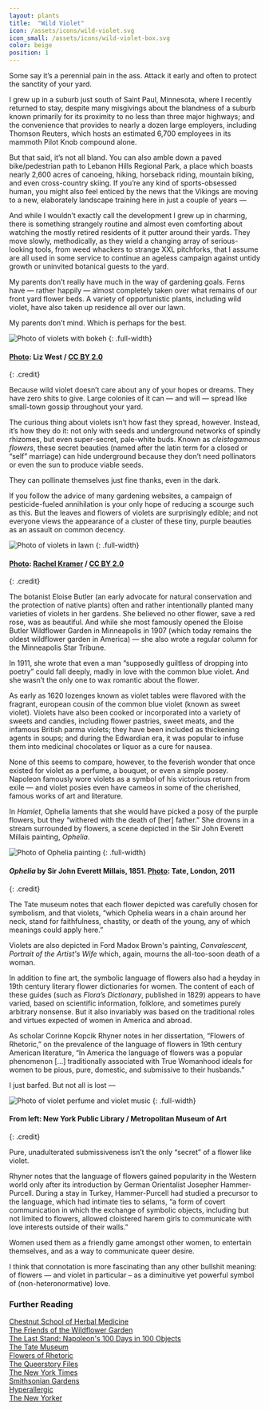 ```yaml
---
layout: plants
title:  "Wild Violet"
icon: /assets/icons/wild-violet.svg
icon_small: /assets/icons/wild-violet-box.svg
color: beige
position: 1
---
```

Some say it’s a perennial pain in the ass. Attack it early and often to protect the sanctity of your yard. 

I grew up in a suburb just south of Saint Paul, Minnesota, where I recently returned to stay, despite many misgivings about the blandness of a suburb known primarily for its proximity to no less than three major highways; and the convenience that provides to nearly a dozen large employers, including Thomson Reuters, which hosts an estimated 6,700 employees in its mammoth Pilot Knob compound alone.

But that said, it’s not all bland. You can also amble down a paved bike/pedestrian path to Lebanon Hills Regional Park, a place which boasts nearly 2,600 acres of canoeing, hiking, horseback riding, mountain biking, and even cross-country skiing. If you’re any kind of sports-obsessed human, you might also feel enticed by the news that the Vikings are moving to a new, elaborately landscape training here in just a couple of years —

And while I wouldn’t exactly call the development I grew up in charming, there is something strangely routine and almost even comforting about watching the mostly retired residents of it putter around their yards. They move slowly, methodically, as they wield a changing array of serious-looking tools, from weed whackers to strange XXL pitchforks, that I assume are all used in some service to continue an ageless campaign against untidy growth or uninvited botanical guests to the yard. 

My parents don’t really have much in the way of gardening goals. Ferns have — rather happily — almost completely taken over what remains of our front yard flower beds. A variety of opportunistic plants, including wild violet, have also taken up residence all over our lawn. 

My parents don’t mind. Which is perhaps for the best. 

![Photo of violets with bokeh](http://d19obp3htqd30.cloudfront.net/3452728612_d583aaaf5e_o.jpg)
{: .full-width}
#### [Photo](https://flic.kr/p/6g78VE): Liz West / [CC BY 2.0](https://creativecommons.org/licenses/by/2.0/)
{: .credit}

Because wild violet doesn’t care about any of your hopes or dreams. They have zero shits to give. Large colonies of it can — and will — spread like small-town gossip throughout your yard. 

The curious thing about violets isn’t how fast they spread, however. Instead, it’s how they do it: not only with seeds and underground networks of spindly rhizomes, but even super-secret, pale-white buds. Known as _cleistogamous flowers_, these secret beauties (named after the latin term for a closed or “self” marriage) can hide underground because they don’t need pollinators or even the sun to produce viable seeds. 

They can pollinate themselves just fine thanks, even in the dark. 

If you follow the advice of many gardening websites, a campaign of pesticide-fueled annihilation is your only hope of reducing a scourge such as this. But the leaves and flowers of violets are surprisingly edible; and not everyone views the appearance of a cluster of these tiny, purple beauties as an assault on common decency. 

![Photo of violets in lawn](http://d19obp3htqd30.cloudfront.net/14157317963_1d2e851d11_o.jpg)
{: .full-width}
#### [Photo](https://www.flickr.com/photos/rkramer62/14157317963): [Rachel Kramer](https://www.flickr.com/people/rkramer62/) / [CC BY 2.0](https://creativecommons.org/licenses/by/2.0)
{: .credit}

The botanist Eloise Butler (an early advocate for natural conservation and the protection of native plants) often and rather intentionally planted many varieties of violets in her gardens. She believed no other flower, save a red rose, was as beautiful. And while she most famously opened the Eloise Butler Wildflower Garden in Minneapolis in 1907 (which today remains the oldest wildflower garden in America) — she also wrote a regular column for the Minneapolis Star Tribune. 

In 1911, she wrote that even a man “supposedly guiltless of dropping into poetry” could fall deeply, madly in love with the common blue violet. And she wasn’t the only one to wax romantic about the flower. 

As early as 1620 lozenges known as violet tables were flavored with the fragrant, european cousin of the common blue violet (known as sweet violet). Violets have also been cooked or incorporated into a variety of sweets and candies, including flower pastries, sweet meats, and the infamous British parma violets; they have been included as thickening agents in soups; and during the Edwardian era, it was popular to infuse them into medicinal chocolates or liquor as a cure for nausea. 

None of this seems to compare, however, to the feverish wonder that once existed for violet as a perfume, a bouquet, or even a simple posey. Napoleon famously wore violets as a symbol of his victorious return from exile — and violet posies even have cameos in some of the cherished, famous works of art and literature. 

In _Hamlet_, Ophelia laments that she would have picked a posy of the purple flowers, but they “withered with the death of [her] father.” She drowns in a stream surrounded by flowers, a scene depicted in the Sir John Everett Millais painting, _Ophelia_. 

![Photo of Ophelia painting](http://d19obp3htqd30.cloudfront.net/Ophelia.jpg)
{: .full-width}
#### _Ophelia_ by Sir John Everett Millais, 1851. [Photo](https://commons.wikimedia.org/wiki/File:John_Everett_Millais_-_Ophelia_-_Google_Art_Project.jpg): Tate, London, 2011
{: .credit}

The Tate museum notes that each flower depicted was carefully chosen for symbolism, and that violets, “which Ophelia wears in a chain around her neck, stand for faithfulness, chastity, or death of the young, any of which meanings could apply here.”

Violets are also depicted in Ford Madox Brown's painting, _Convalescent, Portrait of the Artist's Wife_ which, again, mourns the all-too-soon death of a woman.

In addition to fine art, the symbolic language of flowers also had a heyday in 19th century literary flower dictionaries for women. The content of each of these guides (such as _Flora’s Dictionary_, published in 1829) appears to have varied, based on scientific information, folklore, and sometimes purely arbitrary nonsense. But it also invariably was based on the traditional roles and virtues expected of women in America and abroad. 

As scholar Corinne Kopcik Rhyner notes in her dissertation, “Flowers of Rhetoric,” on the prevalence of the language of flowers in 19th century American literature, “In America the language of flowers was a popular phenomenon [...] traditionally associated with True Womanhood ideals for women to be pious, pure, domestic, and submissive to their husbands.”

I just barfed. But not all is lost — 

![Photo of violet perfume and violet music](http://d19obp3htqd30.cloudfront.net/vintage-violet.jpg)
{: .full-width}
#### From left: New York Public Library / Metropolitan Museum of Art
{: .credit}

Pure, unadulterated submissiveness isn’t the only “secret” of a flower like violet. 

Rhyner notes that the language of flowers gained popularity in the Western world only after its introduction by German Orientalist Josepher Hammer-Purcell. During a stay in Turkey, Hammer-Purcell had studied a precursor to the language, which had intimate ties to sélams, “a form of covert communication in which the exchange of symbolic objects, including but not limited to flowers, allowed cloistered harem girls to communicate with love interests outside of their walls.”

Women used them as a friendly game amongst other women, to entertain themselves, and as a way to communicate queer desire. 

I think that connotation is more fascinating than any other bullshit meaning: of flowers — and violet in particular – as a diminuitive yet powerful symbol of (non-heteronormative) love.

### Further Reading

[Chestnut School of Herbal Medicine](https://chestnutherbs.com/violets-edible-and-medicinal-uses/)  
[The Friends of the Wildflower Garden](http://www.friendsofthewildflowergarden.org/pages/plants/blueviolet.html)  
[The Last Stand: Napoleon's 100 Days in 100 Objects](http://www.100days.eu/items/show/35)  
[The Tate Museum](http://www.tate.org.uk/learn/online-resources/ophelia)    
[Flowers of Rhetoric](http://scholarworks.gsu.edu/cgi/viewcontent.cgi?article=1085&context=english_diss)  
[The Queerstory Files](http://queerstoryfiles.blogspot.com/2012/04/flower-power-violets.html)   
[The New York Times](http://www.nytimes.com/1986/04/30/garden/candied-violets-how-very-french.html)  
[Smithsonian Gardens](http://www.gardens.si.edu/come-learn/docs/Template_HistBloom_Language%20of%20Flowers.pdf)    
[Hyperallergic](https://hyperallergic.com/129541/the-secret-victorian-language-of-flowers/
)  
[The New Yorker](http://www.newyorker.com/magazine/2015/03/16/girl-interrupted)
